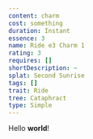 ```yaml
---
content: charm
cost: something
duration: Instant
essence: 3
name: Ride e3 Charm 1
rating: 3
requires: []
shortDescription: ~
splat: Second Sunrise
tags: []
trait: Ride
tree: Cataphract
type: Simple
---
```


Hello **world**!
